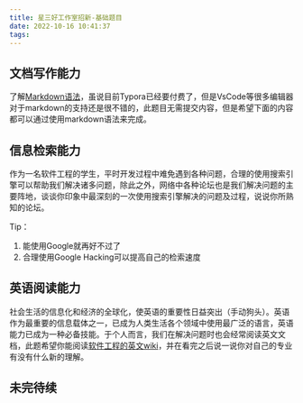 ```yaml
---
title: 星三好工作室招新-基础题目
date: 2022-10-16 10:41:37
tags:
---
```


## 文档写作能力

了解[Markdown语法](https://markdown.com.cn/basic-syntax/)，虽说目前Typora已经要付费了，但是VsCode等很多编辑器对于markdown的支持还是很不错的，此题目无需提交内容，但是希望下面的内容都可以通过使用markdown语法来完成。

## 信息检索能力

作为一名软件工程的学生，平时开发过程中难免遇到各种问题，合理的使用搜索引擎可以帮助我们解决诸多问题，除此之外，网络中各种论坛也是我们解决问题的主要阵地，谈谈你印象中最深刻的一次使用搜索引擎解决的问题及过程，说说你所熟知的论坛。

Tip：
1. 能使用Google就再好不过了
2. 合理使用Google Hacking可以提高自己的检索速度


## 英语阅读能力

社会生活的信息化和经济的全球化，使英语的重要性日益突出（手动狗头）。英语作为最重要的信息载体之一，已成为人类生活各个领域中使用最广泛的语言，英语能力已成为一种必备技能。于个人而言，我们在解决问题时也会经常阅读英文文档，此题希望你能阅读[软件工程的英文wiki](https://en.wikipedia.org/wiki/Software_engineering)，并在看完之后说一说你对自己的专业有没有什么新的理解。


## 未完待续
